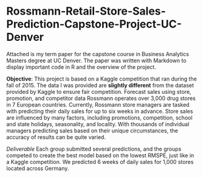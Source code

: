 # Rossmann-Retail-Store-Sales-Prediction-Capstone-Project-UC-Denver

Attached is my term paper for the capstone course in Business Analytics Masters degree at UC Denver. The paper was written with Markdown to display important code in R and the overview of the project. 

**Objective**: This project is based on a Kaggle competition that ran during the fall of 2015. The data I was provided are **slightly different** from the dataset provided by Kaggle to ensure  fair competition. Forecast sales using store, promotion, and competitor data Rossmann operates over 3,000 drug stores in 7 European countries. Currently, Rossmann store managers are tasked with predicting their daily sales for up to six weeks in advance. Store sales are influenced by many factors, including promotions, competition, school and state holidays, seasonality, and locality. With thousands of individual managers predicting sales based on their unique circumstances, the accuracy of results can be quite varied.

_Deliverable_ Each group submitted several predictions, and the groups competed to create the best model based on the lowest RMSPE, just like in a Kaggle competition. We predicted 6 weeks of daily sales for 1,000 stores located across Germany.


